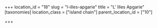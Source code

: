 +++
location_id = "18"
slug = "l-illes-apgarie"
title = "L' Illes Apgarie"
[taxonomies]
location_class = ["island chain"]
parent_location_id = ["10"]

+++



